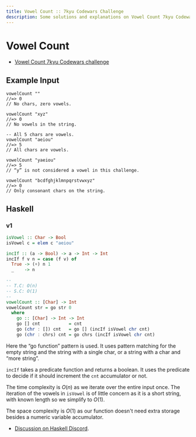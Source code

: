 ```yaml
---
title: Vowel Count :: 7kyu Codewars Challenge
description: Some solutions and explanations on Vowel Count 7kyu Codewars challenge using different approaches and programming languages.
---
```


# Vowel Count

- [Vowel Count 7kyu Codewars challenge](https://www.codewars.com/kata/54ff3102c1bad923760001f3)

## Example Input

```
vowelCount ""
//=> 0
// No chars, zero vowels.

vowelCount "xyz"
//=> 0
// No vowels in the string.

-- All 5 chars are vowels.
vowelCount "aeiou"
//=> 5
// All chars are vowels.

vowelCount "yaeiou"
//=> 5
// “y” is not considered a vowel in this challenge.

vowelCount "bcdfghjklmnpqrstvwxyz"
//=> 0
// Only consonant chars on the string.
```

## Haskell

### v1

```haskell
isVowel :: Char -> Bool
isVowel c = elem c "aeiou"

incIf :: (a -> Bool) -> a -> Int -> Int
incIf f v n = case (f v) of
  True -> (+) n 1
  _    -> n

--
-- T.C: O(n)
-- S.C: O(1)
--
vowelCount :: [Char] -> Int
vowelCount str = go str 0
  where
    go :: [Char] -> Int -> Int
    go [] cnt           = cnt
    go (chr : []) cnt   = go [] (incIf isVowel chr cnt)
    go (chr : chrs) cnt = go chrs (incIf isVowel chr cnt)
```

Here the “go function” pattern is used.
It uses pattern matching for the empty string and the string with a single char, or a string with a char and “more string”.

`incIf` takes a predicate function and returns a boolean.
It uses the predicate to decide if it should increment the `cnt` accumulator or not.

The time complexity is $O(n)$ as we iterate over the entire input once.
The iteration of the vowels in `isVowel` is of little concern as it is a short string, with known length so we simplify to $O(1)$.

The space complexity is $O(1)$ as our function doesn't need extra storage besides a numeric variable accumulator.

- [Discussion on Haskell Discord](https://discord.com/channels/280033776820813825/505367988166197268/1122267086400540722).
